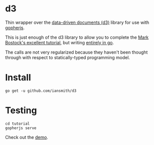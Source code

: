 d3
==

Thin wrapper over the [data-driven documents (d3)](http://d3js.org/) 
library for use with [gopherjs](https://github.com/gopherjs/gopherjs).

This is just enough of the d3 library to allow you to complete the
[Mark Bostock's excellent tutorial](http://bost.ocks.org/mike/bar/),
but writing [entirely in go](https://github.com/iansmith/d3/blob/master/tutorial/tutorial.go).  

The calls are not very regularized because they haven't been thought through
with respect to statically-typed programming model.

Install
=======
```
go get -u github.com/iansmith/d3
````

Testing
=======
```
cd tutorial
gopherjs serve
````

Check out the [demo](http://iansmith.github.io/d3/tutorial.html).
  